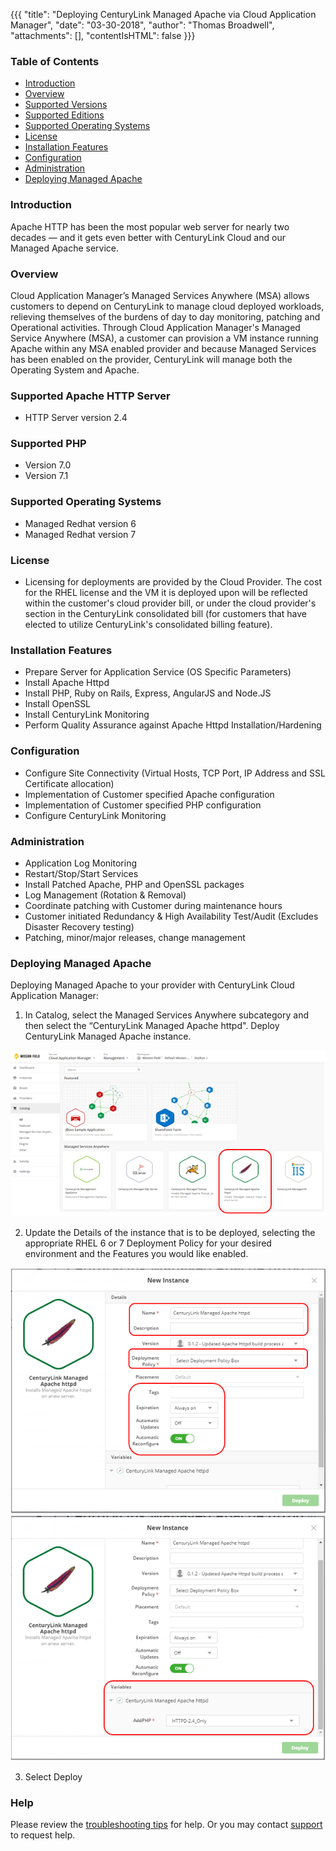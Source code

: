 {{{
  "title": "Deploying CenturyLink Managed Apache via Cloud Application Manager",
  "date": "03-30-2018",
  "author": "Thomas Broadwell",
  "attachments": [],
  "contentIsHTML": false
}}}

### Table of Contents

* [Introduction](#introduction)
* [Overview](#overview)
* [Supported Versions](#supported-versions)
* [Supported Editions](#supported-editions)
* [Supported Operating Systems](#supported-operating-systems)
* [License](#license)
* [Installation Features](#installation-features)
* [Configuration](#configuration)
* [Administration](#administration)
* [Deploying Managed Apache](#deploying-managed-Apache)


### Introduction
Apache HTTP has been the most popular web server for nearly two decades — and it gets even better with CenturyLink Cloud and our Managed Apache service.

### Overview
Cloud Application Manager’s Managed Services Anywhere (MSA) allows customers to depend on CenturyLink to manage cloud deployed workloads, relieving themselves of the burdens of day to day monitoring, patching and Operational activities.  Through Cloud Application Manager's Managed Service Anywhere (MSA), a customer can provision a VM instance running Apache within any MSA enabled provider and because Managed Services has been enabled on the provider, CenturyLink will manage both the Operating System and Apache.

### Supported Apache HTTP Server
*  HTTP Server version 2.4

### Supported PHP
*  Version 7.0
*  Version 7.1

### Supported Operating Systems
*	Managed Redhat version 6
*	Managed Redhat version 7

### License
* Licensing for deployments are provided by the Cloud Provider.  The cost for the RHEL license and the VM it is deployed upon will be reflected within the customer's cloud provider bill, or under the cloud provider's section in the CenturyLink consolidated bill (for customers that have elected to utilize CenturyLink's consolidated billing feature).

### Installation Features
* Prepare Server for Application Service (OS Specific Parameters)
* Install Apache Httpd
* Install PHP, Ruby on Rails, Express, AngularJS and Node.JS
* Install OpenSSL
* Install CenturyLink Monitoring
* Perform Quality Assurance against Apache Httpd Installation/Hardening

### Configuration
* Configure Site Connectivity (Virtual Hosts, TCP Port, IP Address and SSL Certificate allocation)
* Implementation of Customer specified Apache configuration
* Implementation of Customer specified PHP configuration
* Configure CenturyLink Monitoring

### Administration
* Application Log Monitoring
* Restart/Stop/Start Services
* Install Patched Apache, PHP and OpenSSL packages
* Log Management (Rotation & Removal)
* Coordinate patching with Customer during maintenance hours
* Customer initiated Redundancy & High Availability Test/Audit (Excludes Disaster Recovery testing)
* Patching, minor/major releases, change management


### Deploying Managed Apache

Deploying Managed Apache to your provider with CenturyLink Cloud Application Manager:

1.	In Catalog, select the Managed Services Anywhere subcategory and then select the “CenturyLink Managed Apache httpd".  Deploy CenturyLink Managed Apache instance.

  ![MgdApache0.PNG](../../images/cloud-application-manager/MgdApache0.PNG)

2.	Update the Details of the instance that is to be deployed, selecting the appropriate RHEL 6 or 7 Deployment Policy for your desired environment and the Features you would like enabled.

  ![MgdApache1.PNG](../../images/cloud-application-manager/MgdApache1.PNG)
  ![MgdApache2.PNG](../../images/cloud-application-manager/MgdApache2.PNG)

3.	Select Deploy



### Help

Please review the [troubleshooting tips](../Troubleshooting/troubleshooting-tips.md) for help. Or you may contact [support](http://managedservices.ctl.io) to request help.
